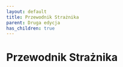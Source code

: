 ```yaml
---
layout: default
title: Przewodnik Strażnika
parent: Druga edycja
has_children: true
---
```


# Przewodnik Strażnika
